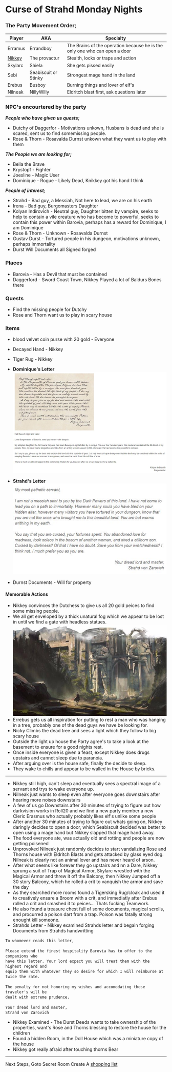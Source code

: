 # Curse of Strahd Monday Nights

### The Party Movement Order;

|Player  |AKA           |Specialty                                                                   |
|---     |---           |---                                                                         |
|Erramus | Errandboy    | The Brains of the operation because he is the only one who can open a door |
|[Nikkey](Character.md)  | The provactur      | Stealth, locks or traps and action                   |   
|Skylarc | Shiela       | She gets pissed easily                                                     |
|Sebi    | Seabiscuit or Stinky | Strongest mage hand in the land                                    |
|Erebus  | Busboy       | Burning things and lover of elf's                                          |
|Nilneak | NillyWilly   | Eldritch blast first, ask questions later                                  | 

### NPC's encourtered by the party
___People who have given us quests;___ 
- Dutchy of Daggerfor - Motivations unkown, Husbans is dead and she is scared, sent us 
to find somemissing people.
- Rose & Thorn - Rosavalda Durnst unkown what they want us to play with them

___The People we are looking for;___ 
- Bella the Brave
- Krystopf - Fighter
- Joesline - Magic User 
- Dominique - Rogue - Likely Dead, Knikkey got his hand I think

___People of interest;___
- Strahd            - Bad guy, a Messiah, Not here to lead, we are on his earth
- Irena             - Bad guy,  Burgomasters Daughter
- Kolyan Indirovich - Neutral guy, Daughter bitten by vampire, seeks to help to contain a vile 
creature who has become to powerful, seeks to contain this power within Barovia, perhaps has a 
reward for Dominique, I am Dominique 
- Rose & Thorn      - Unknown - Rosavalda Durnst
- Gustav Durst      - Tortured people in his dungeon, motivations unknown, perhaps immortality
-  Durst Will Documents all Signed forged

### Places
- Barovia - Has a Devil that must be contained 
- Daggerford - Sword Coast Town, Nikkey Played a lot of Baldurs Bones there

### Quests 
- Find the missing people for Dutchy
- Rose and Thorn want us to play in scary house

### Items 
- blood velvet coin purse with 20 gold - Everyone
- Decayed Hand - Nikkey
- Tiger Rug - Nikkey
- __Dominique's Letter__
![link](images/BurgoMasterLetter.jpg)
- __Strahd's Letter__  
![StrahdLetter](images/StrahdLetter.jpg)

- Durnst Documents - Will for property

#### Memorable Actions
- Nikkey convinces the Dutchess to give us all 20 gold peices to find some missing people.
- We all get enveloped by a thick unatural fog which we appear to be lost in until we find a 
gate with headless statues.
![Gate](images/GatesofBarovia.jpg)
- Errebus gets us all inspiration for putting to rest a man who was hanging in a tree, probably 
one of the dead guys we have be looking for.
- Nicky Climbs the dead tree and sees a light  which they follow to big scary house
- Outside the light up house the Party agree's to take a look at the basement to ensure for a good 
nights rest.
- Once inside everyone is given a feast, except Nikkey does drugs upstairs and cannot sleep due to 
paranoia.
- After arguing over is the house safe, finally the decide to sleep.
- They wake to chills and appear to be walled in the House by bricks.

--------------------------------------------------------------------------------------
- Nikkey still high, can't sleep and eventually sees a spectral image of a servant and trys to wake 
everyone up. 
- Nilneak just wants to sleep even after everyone goes downstairs after hearing more noises downstairs
- A few of us go Downstairs after 30 minutes of trying to figure out how darkvision works in Roll20 
and we find a new party member a new Cleric Erasmus who actually probably likes elf's unlike some people
- After another 30 minutes  of trying to figure out whats going on, Nikkey daringly decides to open a door, 
which Seabiscuit decided was better to open using a mage hand but Nikkey slapped that mage hand away.
- The food everyone ate, was actually old and rotting and people are now getting poisened
- Unprovoked Nilneak just randomly decides to start vandalizing Rose and Thorns house with Eldritch Blasts
and gets attacked by glass eyed dog. Nilneak is clearly not an animal lover and has never heard of arson.
- After what seems like forever they go upstairs and nn a Dare, Nikkey sprung a suit of Trap of Magical Armor, 
Skylarc wrestled with the Magical Armor and threw it off the Balcony, then Nikkey Jumped off a 30 story 
Balcony, which he rolled a crit to vanquish the armor and save the day 
- As they searched more rooms found a Tigersking Rug/cloak and used it to creatively ensare a Broom with a crit, and immediatly 
after Erebus rolled a crit and smashed it to peices... Thats fucking Teamwork.
- He also found a treasure chest full of some documents, magical scrolls, and procurred a poison dart from
a trap. Poison was fatally strong enought kill someone.
- Strahds Letter - Nikkey examined Strahds letter and begain forging Documents from Strahds handwritting 
```
To whomever reads this letter, 

Please extend the finest hospitality Barovia has to offer to the companions who 
have this letter. Your lord expect you will treat them with the highest regard and 
equip them with whatever they so desire for which I will reimburse at twice the rate.

The penalty for not honoring my wishes and accomodating these traveler's will be 
dealt with extreme prudence.

Your dread lord and master,
Strahd von Zarovich
```
- Nikkey Examined - The Durst Deeds wants to take ownership of the properties, want's Rose and Thorns 
blessing to restore the house for the children
- Found a hidden Room, in the Doll House which was a miniature copy of the house
- Nikkey got really afraid after touching thorns Bear
__________________________________________________________

Next Steps, Goto Secret Room 
Create A [shopping list](files/ShoppingList.md)


 
